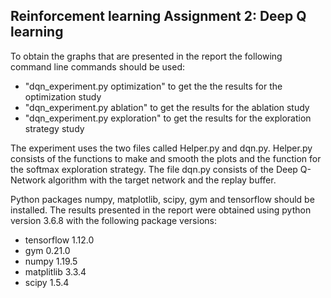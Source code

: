 ## Reinforcement learning Assignment 2: Deep Q learning
To obtain the graphs that are presented in the report the following command line commands should be used:

- "dqn_experiment.py optimization" to get the the results for the optimization study
- "dqn_experiment.py ablation" to get the results for the ablation study
- "dqn_experiment.py exploration" to get the results for the exploration strategy study

The experiment uses the two files called Helper.py and dqn.py. Helper.py consists of the functions to make and smooth the plots and the function for the softmax exploration strategy. The file dqn.py consists of the Deep Q-Network algorithm with the target network and the replay buffer.

Python packages numpy, matplotlib, scipy, gym and tensorflow should be installed. The results presented in the report were obtained using python version 3.6.8 with the following package versions:

- tensorflow 1.12.0
- gym 0.21.0
- numpy 1.19.5
- matplitlib 3.3.4
- scipy 1.5.4
